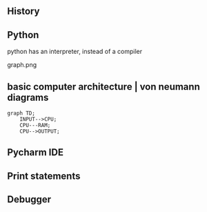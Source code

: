 ## History

## Python

python has an interpreter, instead of a compiler

graph.png

## basic computer architecture | von neumann diagrams

```mermaid
graph TD;
    INPUT-->CPU;
    CPU---RAM;
    CPU-->OUTPUT;
```

## Pycharm IDE

## Print statements

## Debugger
